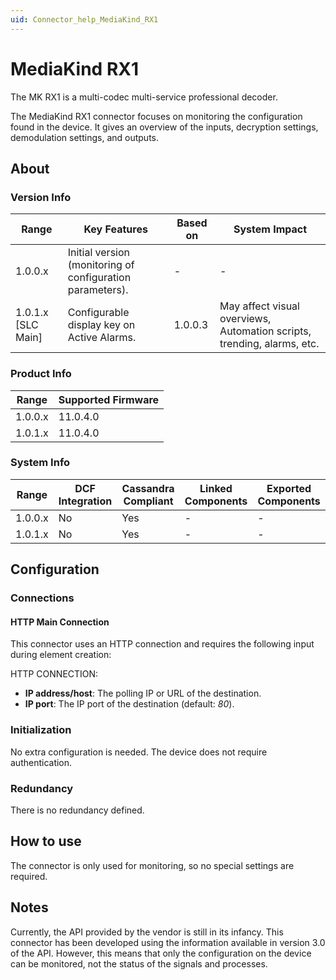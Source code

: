 ```yaml
---
uid: Connector_help_MediaKind_RX1
---
```


# MediaKind RX1

The MK RX1 is a multi-codec multi-service professional decoder.

The MediaKind RX1 connector focuses on monitoring the configuration found in the device. It gives an overview of the inputs, decryption settings, demodulation settings, and outputs.

## About

### Version Info

| **Range**            | **Key Features**                                          | **Based on** | **System Impact**                                                       |
|----------------------|-----------------------------------------------------------|--------------|-------------------------------------------------------------------------|
| 1.0.0.x              | Initial version (monitoring of configuration parameters). | \-           | \-                                                                      |
| 1.0.1.x \[SLC Main\] | Configurable display key on Active Alarms.                | 1.0.0.3      | May affect visual overviews, Automation scripts, trending, alarms, etc. |

### Product Info

| Range     | Supported Firmware     |
|-----------|------------------------|
| 1.0.0.x   | 11.0.4.0               |
| 1.0.1.x   | 11.0.4.0               |

### System Info

| Range     | DCF Integration     | Cassandra Compliant     | Linked Components     | Exported Components     |
|-----------|---------------------|-------------------------|-----------------------|-------------------------|
| 1.0.0.x   | No                  | Yes                     | \-                    | \-                      |
| 1.0.1.x   | No                  | Yes                     | \-                    | \-                      |

## Configuration

### Connections

#### HTTP Main Connection

This connector uses an HTTP connection and requires the following input during element creation:

HTTP CONNECTION:

- **IP address/host**: The polling IP or URL of the destination.
- **IP port**: The IP port of the destination (default: *80*).

### Initialization

No extra configuration is needed. The device does not require authentication.

### Redundancy

There is no redundancy defined.

## How to use

The connector is only used for monitoring, so no special settings are required.

## Notes

Currently, the API provided by the vendor is still in its infancy. This connector has been developed using the information available in version 3.0 of the API. However, this means that only the configuration on the device can be monitored, not the status of the signals and processes.
